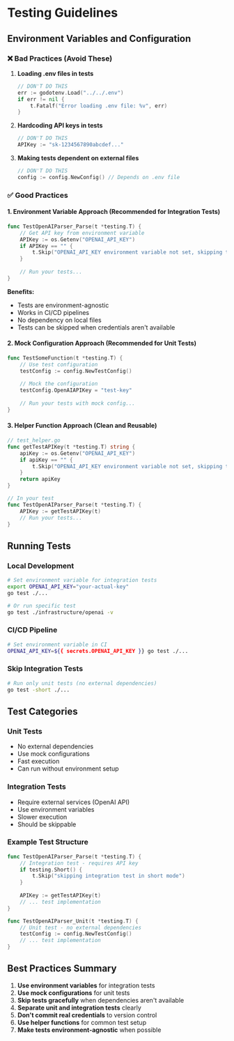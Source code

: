 # Testing Guidelines

## Environment Variables and Configuration

### ❌ Bad Practices (Avoid These)

1. **Loading .env files in tests**
   ```go
   // DON'T DO THIS
   err := godotenv.Load("../../.env")
   if err != nil {
       t.Fatalf("Error loading .env file: %v", err)
   }
   ```

2. **Hardcoding API keys in tests**
   ```go
   // DON'T DO THIS
   APIKey := "sk-1234567890abcdef..."
   ```

3. **Making tests dependent on external files**
   ```go
   // DON'T DO THIS
   config := config.NewConfig() // Depends on .env file
   ```

### ✅ Good Practices

#### 1. Environment Variable Approach (Recommended for Integration Tests)

```go
func TestOpenAIParser_Parse(t *testing.T) {
    // Get API key from environment variable
    APIKey := os.Getenv("OPENAI_API_KEY")
    if APIKey == "" {
        t.Skip("OPENAI_API_KEY environment variable not set, skipping tests")
    }
    
    // Run your tests...
}
```

**Benefits:**
- Tests are environment-agnostic
- Works in CI/CD pipelines
- No dependency on local files
- Tests can be skipped when credentials aren't available

#### 2. Mock Configuration Approach (Recommended for Unit Tests)

```go
func TestSomeFunction(t *testing.T) {
    // Use test configuration
    testConfig := config.NewTestConfig()
    
    // Mock the configuration
    testConfig.OpenAIAPIKey = "test-key"
    
    // Run your tests with mock config...
}
```

#### 3. Helper Function Approach (Clean and Reusable)

```go
// test_helper.go
func getTestAPIKey(t *testing.T) string {
    apiKey := os.Getenv("OPENAI_API_KEY")
    if apiKey == "" {
        t.Skip("OPENAI_API_KEY environment variable not set, skipping tests")
    }
    return apiKey
}

// In your test
func TestOpenAIParser_Parse(t *testing.T) {
    APIKey := getTestAPIKey(t)
    // Run your tests...
}
```

## Running Tests

### Local Development
```bash
# Set environment variable for integration tests
export OPENAI_API_KEY="your-actual-key"
go test ./...

# Or run specific test
go test ./infrastructure/openai -v
```

### CI/CD Pipeline
```bash
# Set environment variable in CI
OPENAI_API_KEY=${{ secrets.OPENAI_API_KEY }} go test ./...
```

### Skip Integration Tests
```bash
# Run only unit tests (no external dependencies)
go test -short ./...
```

## Test Categories

### Unit Tests
- No external dependencies
- Use mock configurations
- Fast execution
- Can run without environment setup

### Integration Tests
- Require external services (OpenAI API)
- Use environment variables
- Slower execution
- Should be skippable

### Example Test Structure
```go
func TestOpenAIParser_Parse(t *testing.T) {
    // Integration test - requires API key
    if testing.Short() {
        t.Skip("skipping integration test in short mode")
    }
    
    APIKey := getTestAPIKey(t)
    // ... test implementation
}

func TestOpenAIParser_Unit(t *testing.T) {
    // Unit test - no external dependencies
    testConfig := config.NewTestConfig()
    // ... test implementation
}
```

## Best Practices Summary

1. **Use environment variables** for integration tests
2. **Use mock configurations** for unit tests
3. **Skip tests gracefully** when dependencies aren't available
4. **Separate unit and integration tests** clearly
5. **Don't commit real credentials** to version control
6. **Use helper functions** for common test setup
7. **Make tests environment-agnostic** when possible 